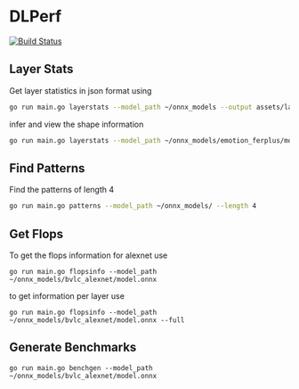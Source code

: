 # DLPerf
[![Build Status](https://travis-ci.org/rai-project/dlperf.svg?branch=master)](https://travis-ci.org/rai-project/dlperf)


## Layer Stats

Get layer statistics in json format using

```bash
go run main.go layerstats --model_path ~/onnx_models --output assets/layer_stats --format json
```

infer and view the shape information

```bash
go run main.go layerstats --model_path ~/onnx_models/emotion_ferplus/model.onnx --format dot
```

## Find Patterns

Find the patterns of length 4

```bash
go run main.go patterns --model_path ~/onnx_models/ --length 4
```

## Get Flops

To get the flops information for alexnet use

```
go run main.go flopsinfo --model_path ~/onnx_models/bvlc_alexnet/model.onnx
```

to get information per layer use

```
go run main.go flopsinfo --model_path ~/onnx_models/bvlc_alexnet/model.onnx --full
```


## Generate Benchmarks

```
go run main.go benchgen --model_path ~/onnx_models/bvlc_alexnet/model.onnx
```
